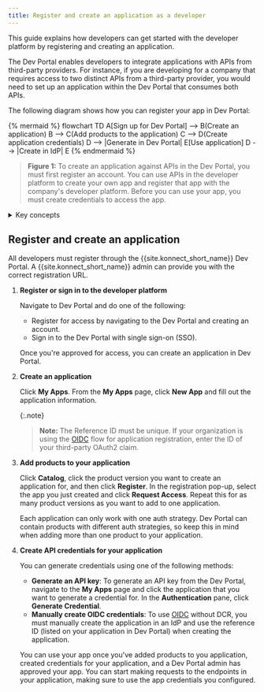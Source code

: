 ```yaml
---
title: Register and create an application as a developer
---
```


This guide explains how developers can get started with the developer platform by registering and creating an application. 

The Dev Portal enables developers to integrate applications with APIs from third-party providers. For instance, if you are developing for a company that requires access to two distinct APIs from a third-party provider, you would need to set up an application within the Dev Portal that consumes both APIs.

The following diagram shows how you can register your app in Dev Portal:

{% mermaid %}
flowchart TD
    A[Sign up for Dev Portal] --> B(Create an application)
    B --> C(Add products to the application)
    C --> D(Create application credentials)
    D --> |Generate in Dev Portal| E[Use application] 
    D --> |Create in IdP| E
{% endmermaid %}

> **Figure 1:** To create an application against APIs in the Dev Portal, you must first register an account. You can use APIs in the developer platform to create your own app and register that app with the company's developer platform. Before you can use your app, you must create credentials to access the app.

<details><summary>Key concepts</summary>

{% capture konnect_concepts %}
**Application:** An application enables developers to register and use APIs, whether they are your company’s own or those of a third-party provider. To facilitate diverse integrations, developers can create applications that consume multiple APIs from different providers, streamlining various services into a single offering.

**Application credentials:** Credentials authorize developers to access an application. You can generate credentials automatically, or  manage them manually through an Identity Provider (IdP), like OIDC.

**Developer platform:** The developer platform allows developers like you to locate, access, and consume APIs. Using the Dev Portal, you can browse and search API documentation, test API endpoints, and manage your own credentials. 
{% endcapture %}

{{ konnect_concepts | markdownify }}

</details>

## Register and create an application

All developers must register through the {{site.konnect_short_name}} Dev Portal. A {{site.konnect_short_name}} admin can provide you with the correct registration URL.

1. **Register or sign in to the developer platform**
    
    Navigate to Dev Portal and do one of the following:
    * Register for access by navigating to the Dev Portal and creating an account.
    * Sign in to the Dev Portal with single sign-on (SSO).

    Once you're approved for access, you can create an application in Dev Portal.

1. **Create an application**

    Click **My Apps**. From the **My Apps** page, click **New App** and fill out the application information. 
    
    {:.note}
    > **Note:** The Reference ID must be unique. If your organization is using the [OIDC](/konnect/dev-portal/applications/enable-app-reg#oidc-flow) flow for application registration, enter the ID of your third-party OAuth2 claim.

1. **Add products to your application**

    Click **Catalog**, click the product version you want to create an application for, and then click **Register**. In the registration pop-up, select the app you just created and click **Request Access**. Repeat this for as many product versions as you want to add to one application.

    Each application can only work with one auth strategy. Dev Portal can contain products with different auth strategies, so keep this in mind when adding more than one product to your application.

1. **Create API credentials for your application**
    
    You can generate credentials using one of the following methods:
    
    * **Generate an API key**: To generate an API key from the Dev Portal, navigate to the **My Apps** page and click the application that you want to generate a credential for. In the **Authentication** pane, click **Generate Credential**.  
    * **Manually create OIDC credentials**: To use [OIDC](/konnect/dev-portal/applications/enable-app-reg#oidc-flow) without DCR, you must manually create the application in an IdP and use the reference ID (listed on your application in Dev Portal) when creating the application.

    You can use your app once you've added products to you application, created credentials for your application, and a Dev Portal admin has approved your app. You can start making requests to the endpoints in your application, making sure to use the app credentials you configured.

